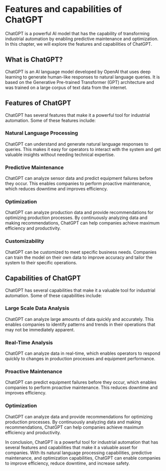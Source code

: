 Features and capabilities of ChatGPT
======================================================================

ChatGPT is a powerful AI model that has the capability of transforming industrial automation by enabling predictive maintenance and optimization. In this chapter, we will explore the features and capabilities of ChatGPT.

What is ChatGPT?
----------------

ChatGPT is an AI language model developed by OpenAI that uses deep learning to generate human-like responses to natural language queries. It is based on the Generative Pre-trained Transformer (GPT) architecture and was trained on a large corpus of text data from the internet.

Features of ChatGPT
-------------------

ChatGPT has several features that make it a powerful tool for industrial automation. Some of these features include:

### Natural Language Processing

ChatGPT can understand and generate natural language responses to queries. This makes it easy for operators to interact with the system and get valuable insights without needing technical expertise.

### Predictive Maintenance

ChatGPT can analyze sensor data and predict equipment failures before they occur. This enables companies to perform proactive maintenance, which reduces downtime and improves efficiency.

### Optimization

ChatGPT can analyze production data and provide recommendations for optimizing production processes. By continuously analyzing data and making recommendations, ChatGPT can help companies achieve maximum efficiency and productivity.

### Customizability

ChatGPT can be customized to meet specific business needs. Companies can train the model on their own data to improve accuracy and tailor the system to their specific operations.

Capabilities of ChatGPT
-----------------------

ChatGPT has several capabilities that make it a valuable tool for industrial automation. Some of these capabilities include:

### Large Scale Data Analysis

ChatGPT can analyze large amounts of data quickly and accurately. This enables companies to identify patterns and trends in their operations that may not be immediately apparent.

### Real-Time Analysis

ChatGPT can analyze data in real-time, which enables operators to respond quickly to changes in production processes and equipment performance.

### Proactive Maintenance

ChatGPT can predict equipment failures before they occur, which enables companies to perform proactive maintenance. This reduces downtime and improves efficiency.

### Optimization

ChatGPT can analyze data and provide recommendations for optimizing production processes. By continuously analyzing data and making recommendations, ChatGPT can help companies achieve maximum efficiency and productivity.

In conclusion, ChatGPT is a powerful tool for industrial automation that has several features and capabilities that make it a valuable asset for companies. With its natural language processing capabilities, predictive maintenance, and optimization capabilities, ChatGPT can enable companies to improve efficiency, reduce downtime, and increase safety.
